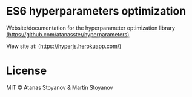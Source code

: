 # ES6 hyperparameters optimization
Website/documentation for the hyperparameter optimization library [(https://github.com/atanasster/hyperparameters)](https://github.com/atanasster/hyperparameters)

View site at:
[(https://hyperjs.herokuapp.com/)](https://hyperjs.herokuapp.com/)



# License

MIT © Atanas Stoyanov & Martin Stoyanov
